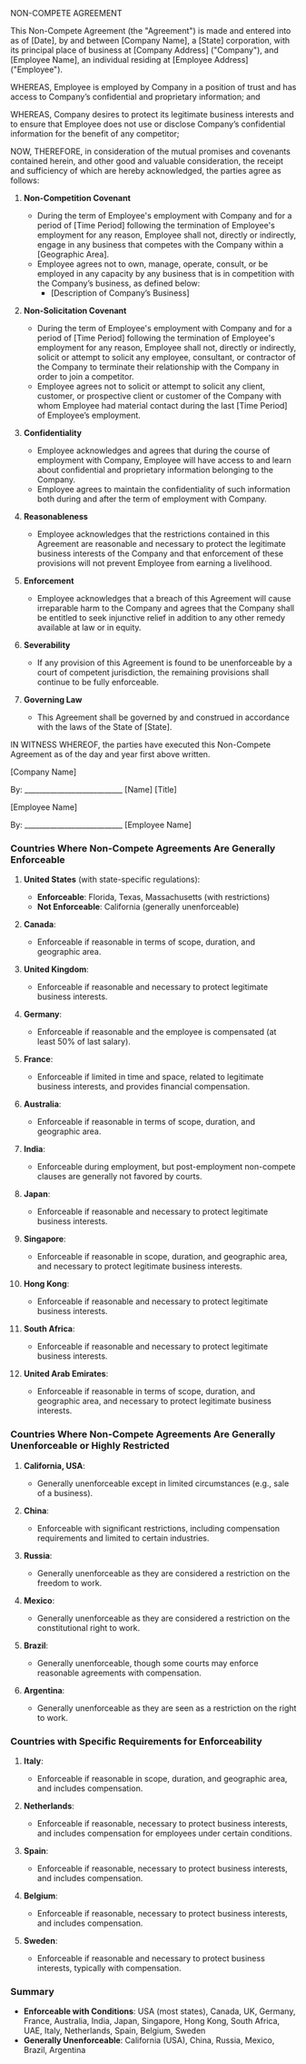 NON-COMPETE AGREEMENT

This Non-Compete Agreement (the "Agreement") is made and entered into as of [Date], by and between [Company Name], a [State] corporation, with its principal place of business at [Company Address] ("Company"), and [Employee Name], an individual residing at [Employee Address] ("Employee").

WHEREAS, Employee is employed by Company in a position of trust and has access to Company’s confidential and proprietary information; and

WHEREAS, Company desires to protect its legitimate business interests and to ensure that Employee does not use or disclose Company’s confidential information for the benefit of any competitor;

NOW, THEREFORE, in consideration of the mutual promises and covenants contained herein, and other good and valuable consideration, the receipt and sufficiency of which are hereby acknowledged, the parties agree as follows:

1. **Non-Competition Covenant**
   - During the term of Employee's employment with Company and for a period of [Time Period] following the termination of Employee's employment for any reason, Employee shall not, directly or indirectly, engage in any business that competes with the Company within a [Geographic Area].
   - Employee agrees not to own, manage, operate, consult, or be employed in any capacity by any business that is in competition with the Company’s business, as defined below:
     - [Description of Company’s Business]

2. **Non-Solicitation Covenant**
   - During the term of Employee's employment with Company and for a period of [Time Period] following the termination of Employee's employment for any reason, Employee shall not, directly or indirectly, solicit or attempt to solicit any employee, consultant, or contractor of the Company to terminate their relationship with the Company in order to join a competitor.
   - Employee agrees not to solicit or attempt to solicit any client, customer, or prospective client or customer of the Company with whom Employee had material contact during the last [Time Period] of Employee’s employment.

3. **Confidentiality**
   - Employee acknowledges and agrees that during the course of employment with Company, Employee will have access to and learn about confidential and proprietary information belonging to the Company.
   - Employee agrees to maintain the confidentiality of such information both during and after the term of employment with Company.

4. **Reasonableness**
   - Employee acknowledges that the restrictions contained in this Agreement are reasonable and necessary to protect the legitimate business interests of the Company and that enforcement of these provisions will not prevent Employee from earning a livelihood.

5. **Enforcement**
   - Employee acknowledges that a breach of this Agreement will cause irreparable harm to the Company and agrees that the Company shall be entitled to seek injunctive relief in addition to any other remedy available at law or in equity.

6. **Severability**
   - If any provision of this Agreement is found to be unenforceable by a court of competent jurisdiction, the remaining provisions shall continue to be fully enforceable.

7. **Governing Law**
   - This Agreement shall be governed by and construed in accordance with the laws of the State of [State].

IN WITNESS WHEREOF, the parties have executed this Non-Compete Agreement as of the day and year first above written.

[Company Name]

By: ___________________________
[Name]
[Title]

[Employee Name]

By: ___________________________
[Employee Name]


### Countries Where Non-Compete Agreements Are Generally Enforceable

1. **United States** (with state-specific regulations):
    
    - **Enforceable**: Florida, Texas, Massachusetts (with restrictions)
    - **Not Enforceable**: California (generally unenforceable)
2. **Canada**:
    
    - Enforceable if reasonable in terms of scope, duration, and geographic area.
3. **United Kingdom**:
    
    - Enforceable if reasonable and necessary to protect legitimate business interests.
4. **Germany**:
    
    - Enforceable if reasonable and the employee is compensated (at least 50% of last salary).
5. **France**:
    
    - Enforceable if limited in time and space, related to legitimate business interests, and provides financial compensation.
6. **Australia**:
    
    - Enforceable if reasonable in terms of scope, duration, and geographic area.
7. **India**:
    
    - Enforceable during employment, but post-employment non-compete clauses are generally not favored by courts.
8. **Japan**:
    
    - Enforceable if reasonable and necessary to protect legitimate business interests.
9. **Singapore**:
    
    - Enforceable if reasonable in scope, duration, and geographic area, and necessary to protect legitimate business interests.
10. **Hong Kong**:
    
    - Enforceable if reasonable and necessary to protect legitimate business interests.
11. **South Africa**:
    
    - Enforceable if reasonable and necessary to protect legitimate business interests.
12. **United Arab Emirates**:
    
    - Enforceable if reasonable in terms of scope, duration, and geographic area, and necessary to protect legitimate business interests.

### Countries Where Non-Compete Agreements Are Generally Unenforceable or Highly Restricted

1. **California, USA**:
    
    - Generally unenforceable except in limited circumstances (e.g., sale of a business).
2. **China**:
    
    - Enforceable with significant restrictions, including compensation requirements and limited to certain industries.
3. **Russia**:
    
    - Generally unenforceable as they are considered a restriction on the freedom to work.
4. **Mexico**:
    
    - Generally unenforceable as they are considered a restriction on the constitutional right to work.
5. **Brazil**:
    
    - Generally unenforceable, though some courts may enforce reasonable agreements with compensation.
6. **Argentina**:
    
    - Generally unenforceable as they are seen as a restriction on the right to work.

### Countries with Specific Requirements for Enforceability

1. **Italy**:
    
    - Enforceable if reasonable in scope, duration, and geographic area, and includes compensation.
2. **Netherlands**:
    
    - Enforceable if reasonable, necessary to protect business interests, and includes compensation for employees under certain conditions.
3. **Spain**:
    
    - Enforceable if reasonable, necessary to protect business interests, and includes compensation.
4. **Belgium**:
    
    - Enforceable if reasonable, necessary to protect business interests, and includes compensation.
5. **Sweden**:
    
    - Enforceable if reasonable and necessary to protect business interests, typically with compensation.

### Summary

- **Enforceable with Conditions**: USA (most states), Canada, UK, Germany, France, Australia, India, Japan, Singapore, Hong Kong, South Africa, UAE, Italy, Netherlands, Spain, Belgium, Sweden
- **Generally Unenforceable**: California (USA), China, Russia, Mexico, Brazil, Argentina